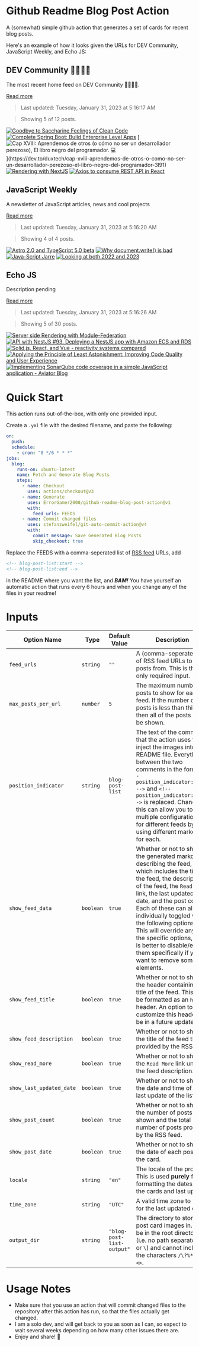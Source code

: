 # Github Readme Blog Post Action

A (somewhat) simple github action that generates a set of cards for recent blog posts.

Here's an example of how it looks given the URLs for DEV Community, JavaScript Weekly, and Echo JS:

<!-- post-list:start -->
## DEV Community 👩‍💻👨‍💻

The most recent home feed on DEV Community 👩‍💻👨‍💻.

[Read more](https://dev.to)
> Last updated: Tuesday, January 31, 2023 at 5:16:17 AM

> Showing 5 of 12 posts.

[![Goodbye to Saccharine Feelings of Clean Code](https://raw.githubusercontent.com/ErrorGamer2000/github-readme-blog-post-action/main/generated_files/DEV_Community_👩‍💻👨‍💻/Goodbye_to_Saccharine_Feelings_of_Clean_Code.svg)](https://dev.to/solidi/goodbye-to-saccharine-feelings-of-clean-code-15o4)
[![Complete Spring Boot: Build Enterprise Level Apps](https://raw.githubusercontent.com/ErrorGamer2000/github-readme-blog-post-action/main/generated_files/DEV_Community_👩‍💻👨‍💻/Complete_Spring_Boot__Build_Enterprise_Level_Apps.svg)](https://dev.to/lovepreetsingh/complete-spring-boot-build-enterprise-level-apps-2h50)
[![Cap XVIII: Aprendemos de otros (o cómo no ser un desarrollador perezoso), El libro negro del programador. 💻](https://raw.githubusercontent.com/ErrorGamer2000/github-readme-blog-post-action/main/generated_files/DEV_Community_👩‍💻👨‍💻/Cap_XVIII__Aprendemos_de_otros_(o_cómo_no_ser_un_desarrollador_perezoso)__El_libro_negro_del_programador._💻.svg)](https://dev.to/duxtech/cap-xviii-aprendemos-de-otros-o-como-no-ser-un-desarrollador-perezoso-el-libro-negro-del-programador-3l91)
[![Rendering with NextJS](https://raw.githubusercontent.com/ErrorGamer2000/github-readme-blog-post-action/main/generated_files/DEV_Community_👩‍💻👨‍💻/Rendering_with_NextJS.svg)](https://dev.to/hi_iam_chris/rendering-with-nextjs-1db1)
[![Axios to consume REST API in React](https://raw.githubusercontent.com/ErrorGamer2000/github-readme-blog-post-action/main/generated_files/DEV_Community_👩‍💻👨‍💻/Axios_to_consume_REST_API_in_React.svg)](https://dev.to/documatic/axios-to-consume-rest-api-in-react-4549)


## JavaScript Weekly

A newsletter of JavaScript articles, news and cool projects

[Read more](https://javascriptweekly.com/)
> Last updated: Tuesday, January 31, 2023 at 5:16:20 AM

> Showing 4 of 4 posts.

[![Astro 2.0 and TypeScript 5.0 beta](https://raw.githubusercontent.com/ErrorGamer2000/github-readme-blog-post-action/main/generated_files/JavaScript_Weekly/Astro_2.0_and_TypeScript_5.0_beta.svg)](https://javascriptweekly.com/issues/623)
[![Why document.write() is bad](https://raw.githubusercontent.com/ErrorGamer2000/github-readme-blog-post-action/main/generated_files/JavaScript_Weekly/Why_document.write()_is_bad.svg)](https://javascriptweekly.com/issues/622)
[![Java-Script Jarre](https://raw.githubusercontent.com/ErrorGamer2000/github-readme-blog-post-action/main/generated_files/JavaScript_Weekly/Java-Script_Jarre.svg)](https://javascriptweekly.com/issues/621)
[![Looking at both 2022 and 2023](https://raw.githubusercontent.com/ErrorGamer2000/github-readme-blog-post-action/main/generated_files/JavaScript_Weekly/Looking_at_both_2022_and_2023.svg)](https://javascriptweekly.com/issues/620)


## Echo JS

Description pending

[Read more](
http://www.echojs.com
)
> Last updated: Tuesday, January 31, 2023 at 5:16:26 AM

> Showing 5 of 30 posts.

[![Server side Rendering with Module-Federation ](https://raw.githubusercontent.com/ErrorGamer2000/github-readme-blog-post-action/main/generated_files/_Echo_JS_/Server_side_Rendering_with_Module-Federation_.svg)](https://microfrontends.substack.com/p/server-side-rendering-with-module)
[![API with NestJS #93. Deploying a NestJS app with Amazon ECS and RDS](https://raw.githubusercontent.com/ErrorGamer2000/github-readme-blog-post-action/main/generated_files/_Echo_JS_/API_with_NestJS__93._Deploying_a_NestJS_app_with_Amazon_ECS_and_RDS.svg)](https://wanago.io/2023/01/30/api-nestjs-amazon-aws-ecs-rds-ec2/)
[![Solid.js, React, and Vue - reactivity systems compared](https://raw.githubusercontent.com/ErrorGamer2000/github-readme-blog-post-action/main/generated_files/_Echo_JS_/Solid.js__React__and_Vue_-_reactivity_systems_compared.svg)](https://vrite.io/blog/solidjs-react-and-vue-reactivity-systems-compared/)
[![Applying the Principle of Least Astonishment: Improving Code Quality and User Experience](https://raw.githubusercontent.com/ErrorGamer2000/github-readme-blog-post-action/main/generated_files/_Echo_JS_/Applying_the_Principle_of_Least_Astonishment__Improving_Code_Quality_and_User_Experience.svg)](https://creotip.io/posts/principle-of-least-astonishment-with-code-examples)
[![Implementing SonarQube code coverage in a simple JavaScript application - Aviator Blog](https://raw.githubusercontent.com/ErrorGamer2000/github-readme-blog-post-action/main/generated_files/_Echo_JS_/Implementing_SonarQube_code_coverage_in_a_simple_JavaScript_application_-_Aviator_Blog.svg)](https://www.aviator.co/blog/implementing-sonarqube-code-coverage-in-a-simple-javascript-application/)


<!-- post-list:end -->

# Quick Start

This action runs out-of-the-box, with only one provided input.

Create a `.yml` file with the desired filename, and paste the following:

```yml
on:
  push:
  schedule:
    - cron: "0 */6 * * *"
jobs:
  blog:
    runs-on: ubuntu-latest
    name: Fetch and Generate Blog Posts
    steps:
      - name: Checkout
        uses: actions/checkout@v3
      - name: Generate
        uses: ErrorGamer2000/github-readme-blog-post-action@v1
        with:
          feed_urls: FEEDS
      - name: Commit changed files
        uses: stefanzweifel/git-auto-commit-action@v4
        with:
          commit_message: Save Generated Blog Posts
          skip_checkout: true
```

Replace the FEEDS with a comma-seperated list of [RSS feed](https://rss.com/blog/how-do-rss-feeds-work/) URLs, add

```md
<!-- blog-post-list:start -->
<!-- blog-post-list:end -->
```

in the README where you want the list, and **_BAM!_** You have yourself an automatic action that runs every 6 hours and when you change any of the files in your readme!

# Inputs

<table>
  <thead>
    <tr>
      <th>Option Name</th>
      <th>Type</th>
      <th>Default Value</th>
      <th>Description</th>
    </tr>
  </thead>
  <tbody>
    <tr>
      <td><code>feed_urls</code></td>
      <td><code>string</code></td>
      <td><code>""</code></td>
      <td>A (comma-seperated) list of RSS feed URLs to load posts from. This is the only required input.</td>
    </tr>
    <tr>
      <td><code>max_posts_per_url</code></td>
      <td><code>number</code></td>
      <td><code>5</code></td>
      <td>The maximum number of posts to show for each feed. If the number of posts is less than this, then all of the posts will be shown.</td>
    </tr>
    <tr>
      <td><code>position_indicator</code></td>
      <td><code>string</code></td>
      <td><code>blog-post-list</code></td>
      <td>The text of the comments that the action uses to inject the images into the README file. Everything between the two comments in the form <code>&lt;!-- position_indicator:start --&gt;</code> and <code>&lt;!-- position_indicator:end --&gt;</code> is replaced. Changing this can allow you to use multiple configurations for different feeds by using different markers for each.</td>
    </tr>
    <tr>
      <td><code>show_feed_data</code></td>
      <td><code>boolean</code></td>
      <td><code>true</code></td>
      <td>Whether or not to show the generated markdown describing the feed, which includes the title of the feed, the description of the feed, the <code>Read More</code> link, the last updated date, and the post count. Each of these can also be individually toggled with the following options. This will override any of the specific options, so it is better to disable/enable them specifically if you want to remove some elements.</td>
    </tr>
    <tr>
      <td><code>show_feed_title</code></td>
      <td><code>boolean</code></td>
      <td><code>true</code></td>
      <td>Whether or not to show the header containing the title of the feed. This will be formatted as an <code>h2</code> header. An option to customize this header will be in a future update.</td>
    </tr>
    <tr>
      <td><code>show_feed_description</code></td>
      <td><code>boolean</code></td>
      <td><code>true</code></td>
      <td>Whether or not to show the title of the feed that is provided by the RSS feed.</td>
    </tr>
    <tr>
      <td><code>show_read_more</code></td>
      <td><code>boolean</code></td>
      <td><code>true</code></td>
      <td>Whether or not to show the <code>Read More</code> link under the feed description.</td>
    </tr>
    <tr>
      <td><code>show_last_updated_date</code></td>
      <td><code>boolean</code></td>
      <td><code>true</code></td>
      <td>Whether or not to show the date and time of the last update of the list.</td>
    </tr>
    <tr>
      <td><code>show_post_count</code></td>
      <td><code>boolean</code></td>
      <td><code>true</code></td>
      <td>Whether or not to show the number of posts shown and the total number of posts provided by the RSS feed.</td>
    </tr>
    <tr>
      <td><code>show_post_date</code></td>
      <td><code>boolean</code></td>
      <td><code>true</code></td>
      <td>Whether or not to show the date of each post on the card.</td>
    </tr>
    <tr>
      <td><code>locale</code></td>
      <td><code>string</code></td>
      <td><code>"en"</code></td>
      <td>The locale of the project. This is used <strong>purely</strong> for formatting the dates of the cards and last update.</td>
    </tr>
    <tr>
      <td><code>time_zone</code></td>
      <td><code>string</code></td>
      <td><code>"UTC"</code></td>
      <td>A valid time zone to use for the last updated date.</td>
    </tr>
    <tr>
      <td><code>output_dir</code></td>
      <td><code>string</code></td>
      <td><code>"blog-post-list-output"</code></td>
      <td>The directory to store the post card images in. Must be in the root directory (i.e. no path separators <code>/</code> or <code>\</code>) and cannot include the characters <code>/\?%*:|"&lt;&gt;</code>.</td>
    </tr>
<!--
    <tr>
      <td><code></code></td>
      <td><cde></cde></td>
      <td><code></code></td>
      <td></td>
    </tr>
-->
  </tbody>
</table>

# Usage Notes

- Make sure that you use an action that will commit changed files to the repository after this action has run, so that the files actually get changed.
- I am a solo dev, and will get back to you as soon as I can, so expect to wait several weeks depending on how many other issues there are.
- Enjoy and share! 🤗
